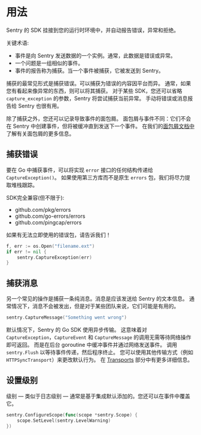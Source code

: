# 用法

Sentry 的 SDK 挂接到您的运行时环境中，并自动报告错误，异常和拒绝。

关键术语:
* 事件是向 Sentry 发送数据的一个实例。通常，此数据是错误或异常。
* 一个问题是一组相似的事件。
* 事件的报告称为捕获。当一个事件被捕获，它被发送到 Sentry。

捕获的最常见形式是捕获错误。可以捕获为错误的内容因平台而异。
通常，如果您有看起来像异常的东西，则可以将其捕获。
对于某些 SDK，您还可以省略 `capture_exception` 的参数，Sentry 将尝试捕获当前异常。
手动将错误或消息报告给 Sentry 也很有用。

除了捕获之外，您还可以记录导致事件的面包屑。
面包屑与事件不同：它们不会在 Sentry 中创建事件，但将被缓冲直到发送下一个事件。
在我们的[面包屑文档中](https://docs.sentry.io/platforms/go/guides/http/enriching-events/breadcrumbs/)了解有关面包屑的更多信息。


## 捕获错误

要在 Go 中捕获事件，可以将实现 `error` 接口的任何结构传递给 `CaptureException()`。
如果使用第三方库而不是原生 `errors` 包，我们将尽力提取堆栈跟踪。

SDK完全兼容(但不限于):
* github.com/pkg/errors
* github.com/go-errors/errors
* github.com/pingcap/errors

如果有无法立即使用的错误包，请告诉我们！

```go
f, err := os.Open("filename.ext")
if err != nil {
	sentry.CaptureException(err)
}
```

## 捕获消息

另一个常见的操作是捕获一条纯消息。消息是应该发送给 Sentry 的文本信息。
通常情况下，消息不会被发出，但是对于某些团队来说，它们可能是有用的。

```go
sentry.CaptureMessage("Something went wrong")
```

默认情况下，Sentry 的 Go SDK 使用异步传输。
这意味着对 `CaptureException`，`CaptureEvent` 和 `CaptureMessage` 的调用无需等待网络操作即可返回。
而是在后台 goroutine 中缓冲事件并通过网络发送事件。
调用 `sentry.Flush` 以等待事件传递，然后程序终止。
您可以使用其他传输方式（例如 `HTTPSyncTransport`）来更改默认行为。
在 [Transports](https://docs.sentry.io/platforms/go/configuration/transports/) 部分中有更多详细信息。

## 设置级别

级别 — 类似于日志级别 — 通常是基于集成默认添加的。您还可以在事件中覆盖它。

```go
sentry.ConfigureScope(func(scope *sentry.Scope) {
	scope.SetLevel(sentry.LevelWarning)
})
```
